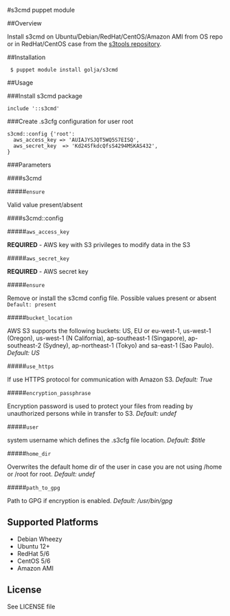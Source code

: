 #s3cmd puppet module

##Overview

Install s3cmd on Ubuntu/Debian/RedHat/CentOS/Amazon AMI from OS repo or in RedHat/CentOS case from the [s3tools repository](http://s3tools.org/s3cmd).

##Installation

     $ puppet module install golja/s3cmd

##Usage

###Install s3cmd package

```puppet
include '::s3cmd'
```

###Create .s3cfg configuration for user root

```puppet
s3cmd::config {'root':
  aws_access_key => 'AUIAJYSJQT5WQ5S7EISQ',
  aws_secret_key  => 'Kd24SfkdcQfsS4294MSKAS432',
}
```

###Parameters

####s3cmd

#####`ensure`

Valid value present/absent

####s3cmd::config

#####`aws_access_key`

**REQUIRED** - AWS key with S3 privileges to modify data in the S3

#####`aws_secret_key`

**REQUIRED** - AWS secret key

#####`ensure`

Remove or install the s3cmd config file. Possible values present or absent
`Default: present`

#####`bucket_location` 

AWS S3 supports the following buckets: 
US, EU or eu-west-1, us-west-1 (Oregon),  us-west-1 (N California), 
ap-southeast-1 (Singapore), ap-southeast-2 (Sydney), ap-northeast-1 (Tokyo) 
and sa-east-1 (Sao Paulo). *Default: US*

#####`use_https`

If use HTTPS protocol for communication with Amazon S3. *Default: True*

#####`encryption_passphrase`

Encryption password is used to protect your files from reading
by unauthorized persons while in transfer to S3. *Default: undef*

#####`user`

system username which defines the .s3cfg file location. *Default: $title*

#####`home_dir`

Overwrites the default home dir of the user in case you are not
using /home or /root for root. *Default: undef*


#####`path_to_gpg`

Path to GPG if encryption is enabled. *Default: /usr/bin/gpg*

## Supported Platforms

* Debian Wheezy
* Ubuntu 12+
* RedHat 5/6
* CentOS 5/6
* Amazon AMI

## License

See LICENSE file
